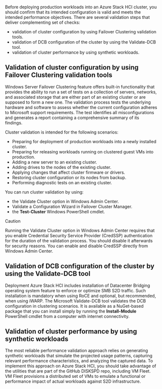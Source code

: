 Before deploying production workloads into an Azure Stack HCI cluster, you should confirm that its intended configuration is valid and meets the intended performance objectives. There are several validation steps that deliver complementing set of checks:

- validation of cluster configuration by using Failover Clustering validation tools.
- validation of DCB configuration of the cluster by using the Validate-DCB tool.
- validation of cluster performance by using synthetic workloads.

## Validation of cluster configuration by using Failover Clustering validation tools

Windows Server Failover Clustering feature offers built-in functionality that provides the ability to run a set of tests on a collection of servers, networks, and associated storage that are either part of an existing cluster or are supposed to form a new one. The validation process tests the underlying hardware and software to assess whether the current configuration adheres to Microsoft support requirements. The test identifies all misconfigurations and generates a report containing a comprehensive summary of its findings.

Cluster validation is intended for the following scenarios:

- Preparing for deployment of production workloads into a newly installed cluster.
- Preparing for releasing workloads running on clustered guest VMs into production.
- Adding a new server to an existing cluster.
- Adding drives to the nodes of the existing cluster.
- Applying changes that affect cluster firmware or drivers.
- Restoring cluster configuration or its nodes from backup.
- Performing diagnostic tests on an existing cluster.

You can run cluster validation by using:

- the Validate Cluster option in Windows Admin Center.
- Validate a Configuration Wizard in Failover Cluster Manager.
- the **Test-Cluster** Windows PowerShell cmdlet.

> [!CAUTION]
> Running the Validate Cluster option in Windows Admin Center requires that you enable Credential Security Service Provider (CredSSP) authentication for the duration of the validation process. You should disable it afterwards for security reasons. You can enable and disable CredSSP directly from Windows Admin Center.

## Validation of DCB configuration of the cluster by using the Validate-DCB tool

Deployment Azure Stack HCI includes installation of Datacenter Bridging operating system feature to enforce or optimize SMB S2D traffic. Such installation is mandatory when using RoCE and optional, but recommended, when using iWARP. The Microsoft Validate-DCB tool validates the DCB configuration in clustering scenarios. It is available as a NuGet-based package that you can install simply by running the **Install-Module** PowerShell cmdlet from a computer with internet connectivity.

## Validation of cluster performance by using synthetic workloads

The most reliable performance validation approach relies on generating synthetic workloads that simulate the projected usage patterns, capturing relevant performance characteristics, and analyzing the captured data. To implement this approach on Azure Stack HCI, you should take advantage of the utilities that are part of the GitHub DISKSPD repo, including VM Fleet. VM Fleet provisions a distributed set of VMs to emulate a functional or performance impact of actual workloads against S2D infrastructure.
